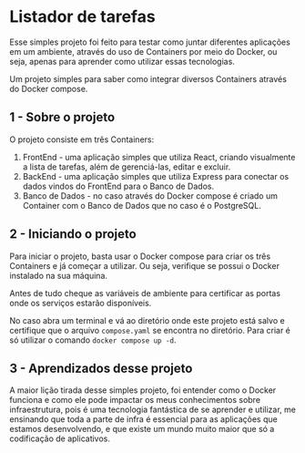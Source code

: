 # Listador de tarefas

Esse simples projeto foi feito para testar como juntar diferentes aplicações em um ambiente, através do uso de Containers por meio do Docker, ou seja, apenas para aprender como utilizar essas tecnologias.

Um projeto simples para saber como integrar diversos Containers através do Docker compose.

## 1 - Sobre o projeto

O projeto consiste em três Containers:
    
1. FrontEnd - uma aplicação simples que utiliza React, criando visualmente a lista de tarefas, além de gerenciá-las, editar e excluir.
2. BackEnd - uma aplicação simples que utiliza Express para conectar os dados vindos do FrontEnd para o Banco de Dados.
3. Banco de Dados - no caso através do Docker compose é criado um Container com o Banco de Dados que no caso é o PostgreSQL.

## 2 - Iniciando o projeto

Para iniciar o projeto, basta usar o Docker compose para criar os três Containers e já começar a utilizar. Ou seja, verifique se possui o Docker instalado na sua máquina.

Antes de tudo cheque as variáveis de ambiente para certificar as portas onde os serviços estarão disponíveis.

No caso abra um terminal e vá ao diretório onde este projeto está salvo e certifique que o arquivo `compose.yaml` se encontra no diretório. Para criar é só utilizar o comando `docker compose up -d`.

## 3 - Aprendizados desse projeto

A maior lição tirada desse simples projeto, foi entender como o Docker funciona e como ele pode impactar os meus conhecimentos sobre infraestrutura, pois é uma tecnologia fantástica de se aprender e utilizar, me ensinando que toda a parte de infra é essencial para as aplicações que estamos desenvolvendo, e que existe um mundo muito maior que só a codificação de aplicativos.